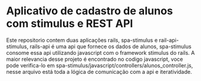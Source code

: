 # Aplicativo de cadastro de alunos com stimulus e REST API

Este repositorio contem duas aplicações rails, spa-stimulus e rail-api-stimulus,
rails-api é uma api que fornece os dados de alunos, spa-stimulus consome essa api utilizando
javascript com o framework stimulus do rails. A maior relevancia desse projeto é encontrado no codigo javascript, voce pode verifica-lo em spa-stimulus/javascript/controllers/alunos_controller.js, nesse arquivo está toda a lógica de comunicação com a api e iteratividade.



